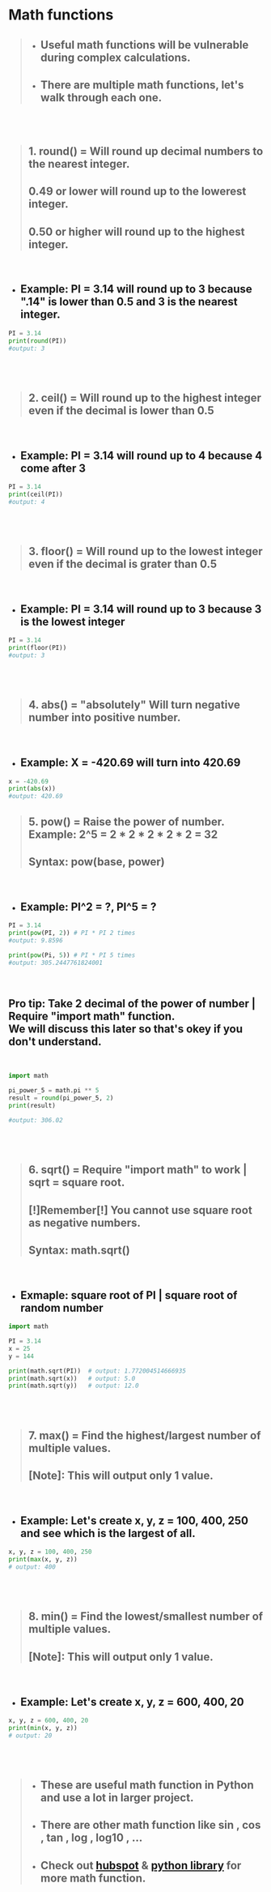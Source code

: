 # Math functions

> * ## Useful **math functions** will be vulnerable during complex calculations.
> * ## There are multiple **math functions**, let's walk through each one.

<br><br>

> ## 1. round() = Will round up decimal numbers to the nearest integer.
> ## 0.49 or lower will round up to the lowerest integer.
> ## 0.50 or higher will round up to the highest integer.

<br>

* ## Example: PI = 3.14 will round up to 3 because ".14" is lower than 0.5 and 3 is the nearest integer.

```python
PI = 3.14
print(round(PI))
#output: 3
```

<br><br>


> ## 2. **ceil()** = Will round up to the highest integer even if the decimal is lower than 0.5

<br>

* ## Example: PI = 3.14 will round up to 4 because 4 come after 3

```python
PI = 3.14
print(ceil(PI))
#output: 4
```

<br><br>

> ## 3. **floor()** = Will round up to the lowest integer even if the decimal is grater than 0.5

<br>

* ## Example: PI = 3.14 will round up to 3 because 3 is the lowest integer

```python
PI = 3.14
print(floor(PI))
#output: 3
```

<br><br>

> ## 4. **abs()** = "absolutely" Will turn negative number into positive number.

<br>

* ## Example: X = -420.69 will turn into 420.69

```python
x = -420.69
print(abs(x))
#output: 420.69
```

> ## 5. **pow()** = Raise the power of number. Example: 2^5 = 2 * 2 * 2 * 2 * 2 = 32
> ## Syntax: pow(base, power)

<br>

* ## Example: PI^2 = ?, PI^5 = ?

```python
PI = 3.14
print(pow(PI, 2)) # PI * PI 2 times
#output: 9.8596

print(pow(Pi, 5)) # PI * PI 5 times
#output: 305.2447761824001
```

<br>

## **Pro tip:** Take 2 decimal of the power of number | Require "import math" function. <Br> We will discuss this later so that's okey if you don't understand.

<br>

```python
import math

pi_power_5 = math.pi ** 5
result = round(pi_power_5, 2)
print(result)

#output: 306.02
```

<br><br>

> ## 6. **sqrt()** = Require "**import math**" to work | **sqrt** = square root.
> ## [!]Remember[!] You cannot use square root as negative numbers.
> ## Syntax: math.sqrt()

<br>

* ## Exmaple: square root of PI | square root of random number

```python
import math

PI = 3.14
x = 25
y = 144

print(math.sqrt(PI))  # output: 1.772004514666935
print(math.sqrt(x))   # output: 5.0
print(math.sqrt(y))   # output: 12.0
```

<br><br>

> ## 7. **max()** = Find the highest/largest number of multiple values.
> ## [**Note**]: This will output only 1 value.

<br>

* ## Example: Let's create x, y, z = 100, 400, 250 and see which is the largest of all.

```python
x, y, z = 100, 400, 250
print(max(x, y, z))
# output: 400
```

<br><br>

> ## 8. **min()** = Find the lowest/smallest number of multiple values.
> ## [**Note**]: This will output only 1 value.

<br>

* ## Example: Let's create x, y, z = 600, 400, 20

```python
x, y, z = 600, 400, 20
print(min(x, y, z))
# output: 20
```

<br><br>

> *  ## These are useful **math function** in Python and use a lot in larger project.
> * ## There are other **math function** like **sin** , **cos** , **tan** , **log** , **log10** , **...**
> * ## Check out [hubspot](https://blog.hubspot.com/website/python-math-functions#dist) & [python library](https://docs.python.org/3/library/math.html) for more math function.
